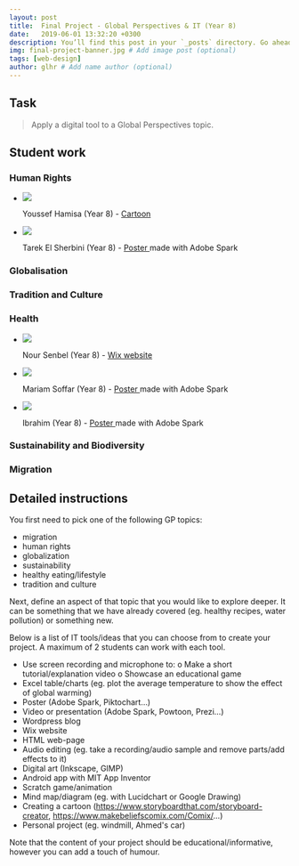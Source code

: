 ```yaml
---
layout: post
title:  Final Project - Global Perspectives & IT (Year 8)
date:   2019-06-01 13:32:20 +0300
description: You’ll find this post in your `_posts` directory. Go ahead and edit it and re-build the site to see your changes. # Add post description (optional)
img: final-project-banner.jpg # Add image post (optional)
tags: [web-design]
author: glhr # Add name author (optional)
---
```

## Task

> Apply a digital tool to a Global Perspectives topic.

## Student work

### Human Rights

<div class="flexslider">
  <ul class="slides">
    <li>
      <img src="{{site.baseurl}}/assets/img/final-project/youssef-hamisa.png" />
      <p class="flex-caption">Youssef Hamisa (Year 8) -
      <a href="{{site.baseurl}}/assets/img/final-project/youssef-hamisa.pdf">
      Cartoon
      </a>
      </p>
    </li>
    <li>
      <img src="{{site.baseurl}}/assets/img/final-project/tarek-elsherbini-thumb.png" />
      <p class="flex-caption">Tarek El Sherbini (Year 8) -
      <a href="{{site.baseurl}}/assets/img/final-project/tarek-elsherbini.png">
      Poster 
      </a>
      made with Adobe Spark
      </p>
    </li>
  </ul>
</div>

### Globalisation



### Tradition and Culture



### Health

<div class="flexslider">
  <ul class="slides">
    <li>
      <img src="{{site.baseurl}}/assets/img/final-project/nour-senbel.png" />
      <p class="flex-caption">Nour Senbel (Year 8) -
      <a href="https://noursenbelforsan.wixsite.com/mysite">
      Wix website
      </a>
      </p>
    </li>
    <li>
      <img src="{{site.baseurl}}/assets/img/final-project/mariam-soffar.png" />
      <p class="flex-caption">Mariam Soffar (Year 8) -
      <a href="https://mariamsofarforsan.wixsite.com/website">
      Poster 
      </a>
      made with Adobe Spark
      </p>
    </li>
    <li>
      <img src="{{site.baseurl}}/assets/img/final-project/ibrahim.png" />
      <p class="flex-caption">Ibrahim (Year 8) -
      <a href="{{site.baseurl}}/assets/img/final-project/ibrahim.pdf">
      Poster 
      </a>
      made with Adobe Spark
      </p>
    </li>
  </ul>
</div>



### Sustainability and Biodiversity



### Migration

## Detailed instructions

You first need to pick one of the following GP topics:
-	migration
-	human rights
-	globalization
-	sustainability
-	healthy eating/lifestyle
-	tradition and culture

Next, define an aspect of that topic that you would like to explore deeper. It can be something that we have already covered (eg. healthy recipes, water pollution) or something new.

Below is a list of IT tools/ideas that you can choose from to create your project. A maximum of 2 students can work with each tool.
-	Use screen recording and microphone to:
o	Make a short tutorial/explanation video
o	Showcase an educational game
-	Excel table/charts (eg. plot the average temperature to show the effect of global warming)
-	Poster (Adobe Spark, Piktochart…) 
-	Video or presentation (Adobe Spark, Powtoon, Prezi…) 
-	Wordpress blog
-	Wix website
-	HTML web-page
-	Audio editing (eg. take a recording/audio sample and remove parts/add effects to it)
-	Digital art (Inkscape, GIMP)
-	Android app with MIT App Inventor
-	Scratch game/animation
-	Mind map/diagram (eg. with Lucidchart or Google Drawing)
-	Creating a cartoon (https://www.storyboardthat.com/storyboard-creator, https://www.makebeliefscomix.com/Comix/...)
-	Personal project (eg. windmill, Ahmed's car)

Note that the content of your project should be educational/informative, however you can add a touch of humour. 


